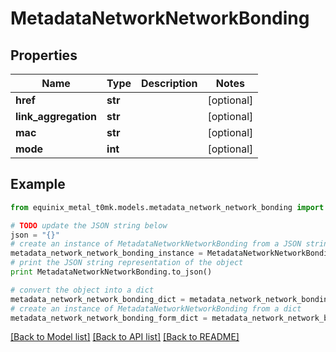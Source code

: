 # MetadataNetworkNetworkBonding


## Properties
Name | Type | Description | Notes
------------ | ------------- | ------------- | -------------
**href** | **str** |  | [optional] 
**link_aggregation** | **str** |  | [optional] 
**mac** | **str** |  | [optional] 
**mode** | **int** |  | [optional] 

## Example

```python
from equinix_metal_t0mk.models.metadata_network_network_bonding import MetadataNetworkNetworkBonding

# TODO update the JSON string below
json = "{}"
# create an instance of MetadataNetworkNetworkBonding from a JSON string
metadata_network_network_bonding_instance = MetadataNetworkNetworkBonding.from_json(json)
# print the JSON string representation of the object
print MetadataNetworkNetworkBonding.to_json()

# convert the object into a dict
metadata_network_network_bonding_dict = metadata_network_network_bonding_instance.to_dict()
# create an instance of MetadataNetworkNetworkBonding from a dict
metadata_network_network_bonding_form_dict = metadata_network_network_bonding.from_dict(metadata_network_network_bonding_dict)
```
[[Back to Model list]](../README.md#documentation-for-models) [[Back to API list]](../README.md#documentation-for-api-endpoints) [[Back to README]](../README.md)


